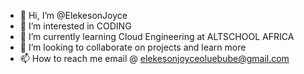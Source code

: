 - 👋 Hi, I’m @ElekesonJoyce
- 👀 I’m interested in CODING
- 🌱 I’m currently learning Cloud Engineering at ALTSCHOOL AFRICA
- 💞️ I’m looking to collaborate on projects and learn more 
- 📫 How to reach me email @ elekesonjoyceoluebube@gmail.com

<!---
ElekesonJoyce/ElekesonJoyce is a ✨ special ✨ repository because its `README.md` (this file) appears on your GitHub profile.
You can click the Preview link to take a look at your changes.
--->
